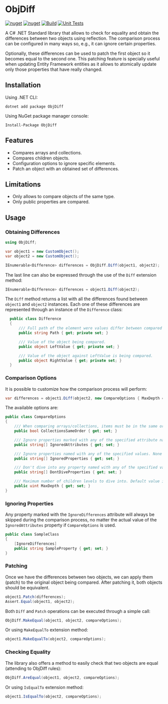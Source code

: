 # ObjDiff

[![nuget](https://img.shields.io/nuget/v/ObjDiff.svg)](https://www.nuget.org/packages/ObjDiff)
[![nuget](https://img.shields.io/nuget/dt/ObjDiff.svg)](https://www.nuget.org/packages/ObjDiff)
[![Build](https://github.com/igece/ObjDiff/actions/workflows/CI_build.yml/badge.svg)](https://github.com/igece/ObjDiff/actions/workflows/CI_build.yml)
[![Unit Tests](https://github.com/igece/ObjDiff/actions/workflows/CI_Tests.yml/badge.svg)](https://github.com/igece/ObjDiff/actions/workflows/CI_Tests.yml)

A C# .NET Standard library that allows to check for equality and obtain the differences between two objects using reflection.
The comparison process can be configured in many ways so, e.g., it can ignore certain properties.

Optionally, these differences can be used to patch the first object so it becomes equal to the second one.
This patching feature is specially useful when updating Entity Framework entities as it allows to atomically
update only those properties that have really changed.



## Installation

Using .NET CLI:

```
dotnet add package ObjDiff
```

Using NuGet package manager console:

```
Install-Package ObjDiff
```



## Features

* Compares arrays and collections.
* Compares children objects.
* Configuration options to ignore specific elements.
* Patch an object with an obtained set of differences.

## Limitations

* Only allows to compare objects of the same type.
* Only public properties are compared.

## Usage

### Obtaining Differences

``` csharp
using ObjDiff;

var object1 = new CustomObject();
var object2 = new CustomObject();

IEnumerable<Difference> differences = ObjDiff.Diff(object1, object2);
```

The last line can also be expressed through the use of the `Diff` extension method:

``` csharp
IEnumerable<Difference> differences = object1.Diff(object2);
```

The `Diff` method returns a list with all the differences found between `object1` and `object2` instances. Each one of these differences are represented through an instance of the `Difference` class:

``` csharp
  public class Difference
  {
      /// Full path of the element were values differ between compared objects.
      public string Path { get; private set; }

      /// Value of the object being compared.
      public object LeftValue { get; private set; }

      /// Value of the object against LeftValue is being compared.
      public object RightValue { get; private set; }
  }
```

### Comparison Options

It is possible to customize how the comparison process will perform:

``` csharp
var differences = object1.Diff(object2, new CompareOptions { MaxDepth = 10 });
```

The available options are:

``` csharp
public class CompareOptions
{
    /// When comparing arrays/collections, items must be in the same order. Default value is true.
    public bool CollectionsSameOrder { get; set; }

    /// Ignore properties marked with any of the specified attribute names. None set by default.
    public string[] IgnoredAttributes { get; set; }

    /// Ignore properties named with any of the specified values. None set by default.
    public string[] IgnoredProperties { get; set; }

    /// Don't dive into any property named with any of the specified values. None set by default.
    public string[] DontDiveProperties { get; set; }

    /// Maximum number of children levels to dive into. Default value is 10.
    public uint MaxDepth { get; set; }    
}
```

### Ignoring Properties

Any property marked with the `IgnoreDifferences` attribute will always be skipped during the comparison process, no matter
the actual value of the `IgnoredAttributes` property if `CompareOptions` is used.

``` csharp
public class SampleClass
{
    [IgnoreDifferences]
    public string SampleProperty { get; set; }
}
```

### Patching

Once we have the differences between two objects, we can apply them (patch) to the original object being compared. After patching it, both objects should be equivalent.

``` csharp
object1.Patch(differences);
Assert.Equal(object1, object2);
```

Both `Diff` and `Patch` operations can be executed through a simple call:

``` csharp
ObjDiff.MakeEqual(object1, object2, compareOptions);
```

Or using `MakeEqualTo` extension method:

``` csharp
object1.MakeEqualTo(object2, compareOptions);
```

### Checking Equality

The library also offers a method to easily check that two objects are equal (attending to ObjDiff rules):

``` csharp
ObjDiff.AreEqual(object1, object2, compareOptions);
```

Or using `IsEqualTo` extension method:

``` csharp
object1.IsEqualTo(object2, compareOptions);
```

